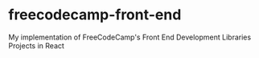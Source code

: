 # freecodecamp-front-end
My implementation of FreeCodeCamp's Front End Development Libraries Projects in React
